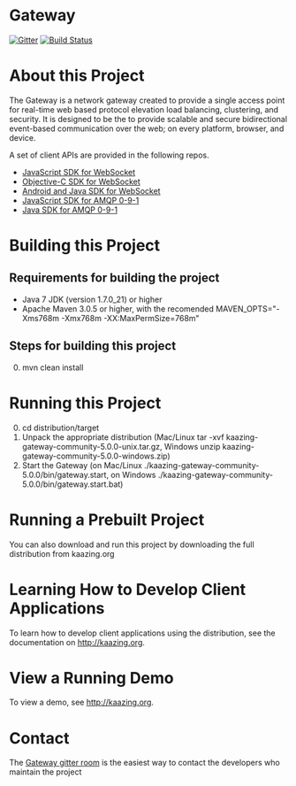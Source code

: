 # Gateway

[![Gitter](https://badges.gitter.im/Join%20Chat.svg)](https://gitter.im/kaazing/gateway?utm_source=badge&utm_medium=badge&utm_campaign=pr-badge&utm_content=badge)
[![Build Status][build-status-image]][build-status]

[build-status-image]: https://travis-ci.org/kaazing/gateway.svg?branch=develop
[build-status]: https://travis-ci.org/kaazing/gateway

# About this Project

The Gateway is a network gateway created to provide a single access point for real-time web based protocol elevation load balancing, clustering, and security.  It is designed to be the to provide scalable and secure bidirectional event-based communication over the web; on every platform, browser, and device.    

A set of client APIs are provided in the following repos. 

- [JavaScript SDK for WebSocket](https://github.com/kaazing/kaazing-client-javascript)
- [Objective-C SDK for WebSocket](https://github.com/kaazing/gateway.client.ios)
- [Android and Java SDK for WebSocket](https://github.com/kaazing/gateway.client.java)
- [JavaScript SDK for AMQP 0-9-1](https://github.com/kaazing/kaazing-amqp-0-9-1-client-javascript)
- [Java SDK for AMQP 0-9-1](https://github.com/kaazing/amqp.client.java)

# Building this Project

## Requirements for building the project
* Java 7 JDK (version 1.7.0_21) or higher
* Apache Maven 3.0.5 or higher, with the recomended MAVEN_OPTS="-Xms768m -Xmx768m -XX:MaxPermSize=768m"

## Steps for building this project
0. mvn clean install

# Running this Project

0. cd distribution/target
1. Unpack the appropriate distribution (Mac/Linux tar -xvf kaazing-gateway-community-5.0.0-unix.tar.gz,
Windows unzip kaazing-gateway-community-5.0.0-windows.zip)
2. Start the Gateway (on Mac/Linux ./kaazing-gateway-community-5.0.0/bin/gateway.start, on Windows ./kaazing-gateway-community-5.0.0/bin/gateway.start.bat)

# Running a Prebuilt Project

You can also download and run this project by downloading the full distribution from kaazing.org

# Learning How to Develop Client Applications

To learn how to develop client applications using the distribution, see the documentation on http://kaazing.org.

# View a Running Demo

To view a demo, see http://kaazing.org.

# Contact

The [Gateway gitter room](https://gitter.im/kaazing/gateway) is the easiest way to contact the developers who maintain the project 
